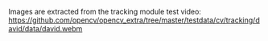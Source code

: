 Images are extracted from the tracking module test video:
https://github.com/opencv/opencv_extra/tree/master/testdata/cv/tracking/david/data/david.webm
